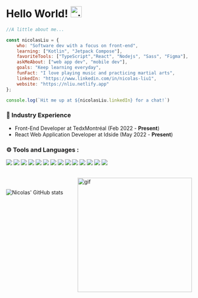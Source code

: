 <!-- # Hello World! 👋 -->
# Hello World! <img  alt ="gif" src="https://emojis.slackmojis.com/emojis/images/1643515250/12686/karate_blob_wave.gif?1643515250" width="30"/> 
<!--<img align="right" alt ="gif" src= "https://cdn.dribbble.com/users/1162077/screenshots/5403918/focus-animation.gif" width="300"/>-->

<!--![visitors](https://visitor-badge.laobi.icu/badge?page_id=nicolas-liu.nicolas-liu)-->


```javascript
//A little about me...

const nicolasLiu = {
    who: "Software dev with a focus on front-end",
    learning: ["Kotlin", "Jetpack Compose"],
    favoriteTools: ["TypeScript","React", "Nodejs", "Sass", "Figma"],
    askMeAbout: ["web app dev", "mobile dev"],
    goals: "Keep learning everyday",
    funFact: "I love playing music and practicing martial arts",
    linkedIn: "https://www.linkedin.com/in/nicolas-liu1",
    website: "https://nliu.netlify.app"
};

console.log(`Hit me up at ${nicolasLiu.linkedIn} for a chat!`)
```

### 💼 Industry Experience
- Front-End Developer at TedxMontréal
    (Feb 2022 - <b>Present</b>)
- React Web Application Developer at Idside
    (May 2022 - <b>Present</b>)

### ⚙️ Tools and Languages :

<!-- ![](https://img.shields.io/badge/Editor-VS_Code-informational?style=flat&logo=visual-studio-code&logoColor=white&color=124bb5) -->
![](https://img.shields.io/badge/Code-ReactJs-informational?style=flat&logo=react&logoColor=white&color=124bb5)
![](https://img.shields.io/badge/Code-ReactNative-informational?style=flat&logo=react&logoColor=white&color=124bb5)
![](https://img.shields.io/badge/Code-Kotlin-informational?style=flat&logo=Kotlin&logoColor=white&color=124bb5)
![](https://img.shields.io/badge/Tools-Figma-informational?style=flat&logo=figmal&logoColor=white&color=124bb5)
![](https://img.shields.io/badge/Code-Sass-informational?style=flat&logo=Sass&logoColor=white&color=124bb5)
![](https://img.shields.io/badge/Code-Nodejs-informational?style=flat&logo=nodejs&logoColor=white&color=124bb5)
![](https://img.shields.io/badge/Code-JavaScript-informational?style=flat&logo=javascript&logoColor=white&color=124bb5)
![](https://img.shields.io/badge/Code-TypeScript-informational?style=flat&logo=typescript&logoColor=white&color=124bb5)
![](https://img.shields.io/badge/Tools-MaterialUI-informational?style=flat&logo=MaterialUI&logoColor=white&color=124bb5)
![](https://img.shields.io/badge/Tools-KendoUI-informational?style=flat&logo=KendoUI&logoColor=white&color=124bb5)
![](https://img.shields.io/badge/Code-Java-informational?style=flat&logo=java&logoColor=white&color=124bb5)
![](https://img.shields.io/badge/Code-Php-informational?style=flat&logo=php&logoColor=white&color=124bb5)
![](https://img.shields.io/badge/Tools-Git-informational?style=flat&logo=git&logoColor=white&color=124bb5)
![](https://img.shields.io/badge/Code-Firebase-informational?style=flat&logo=Firebase&logoColor=white&color=124bb5)

<br>
&nbsp;
<!--<img align="right" alt ="gif" src= "https://cdn.dribbble.com/users/1500250/screenshots/4305931/justjake_dribbble.gif" width="300"/>-->
<!--<img align="right" alt ="gif" src= "https://mir-s3-cdn-cf.behance.net/project_modules/disp/7498b717965545.562c188adc4fb.gif" width="310"/>-->
 <img align="right" alt ="gif" src= "https://68.media.tumblr.com/b66ca2325bb53abc88b9ebf80dda9097/tumblr_oodo3rjNzE1w5ovkto1_1280.gif" width="310"/>
                                                                                                
![Nicolas' GitHub stats](https://github-readme-stats.vercel.app/api?username=Nicolas-Liu&show_icons=true&theme=prussian)

<!-- [![Top Langs](https://github-readme-stats.vercel.app/api/top-langs/?username=Nicolas-Liu&layout=compact)](https://github.com/Nicolas-Liu/github-readme-stats)  -->
<!--  ![Top Langs](https://github-readme-stats.vercel.app/api/top-langs/?username=Nicolas-Liu&hide=html&layout=compact&langs_count=8&hide_border=true&title_color=a8d1f7&icon_color=000000&text_color=93b2cf&bg_color=1d3e5c) -->


